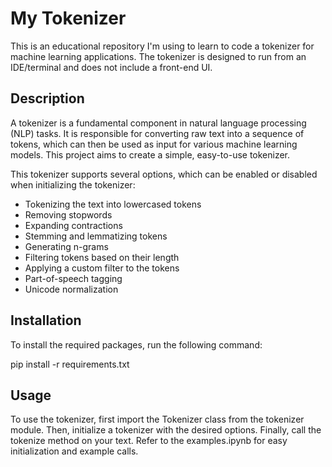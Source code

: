 # My Tokenizer

This is an educational repository I'm using to learn to code a tokenizer for machine learning applications. The tokenizer is designed to run from an IDE/terminal and does not include a front-end UI.

## Description

A tokenizer is a fundamental component in natural language processing (NLP) tasks. It is responsible for converting raw text into a sequence of tokens, which can then be used as input for various machine learning models. This project aims to create a simple, easy-to-use tokenizer.

This tokenizer supports several options, which can be enabled or disabled when initializing the tokenizer:

- Tokenizing the text into lowercased tokens
- Removing stopwords
- Expanding contractions
- Stemming and lemmatizing tokens
- Generating n-grams
- Filtering tokens based on their length
- Applying a custom filter to the tokens
- Part-of-speech tagging
- Unicode normalization

## Installation

To install the required packages, run the following command:

pip install -r requirements.txt

## Usage

To use the tokenizer, first import the Tokenizer class from the tokenizer module. Then, initialize a tokenizer with the desired options. Finally, call the tokenize method on your text. Refer to the examples.ipynb for easy initialization and example calls.